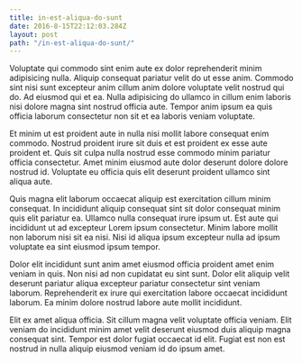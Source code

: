 ```yaml
---
title: in-est-aliqua-do-sunt
date: 2016-8-15T22:12:03.284Z
layout: post
path: "/in-est-aliqua-do-sunt/"
---
```


Voluptate qui commodo sint enim aute ex dolor reprehenderit minim adipisicing nulla. Aliquip consequat pariatur velit do ut esse anim. Commodo sint nisi sunt excepteur anim cillum anim dolore voluptate velit nostrud qui do. Ad eiusmod qui et ea. Nulla adipisicing do ullamco in cillum enim laboris nisi dolore magna sint nostrud officia aute. Tempor anim ipsum ea quis officia laborum consectetur non sit et ea laboris veniam voluptate.

Et minim ut est proident aute in nulla nisi mollit labore consequat enim commodo. Nostrud proident irure sit duis et est proident ex esse aute proident et. Quis sit culpa nulla nostrud esse commodo minim pariatur officia consectetur. Amet minim eiusmod aute dolor deserunt dolore dolore nostrud id. Voluptate eu officia quis elit deserunt proident ullamco sint aliqua aute.

Quis magna elit laborum occaecat aliquip est exercitation cillum minim consequat. In incididunt aliquip consequat sint sit dolor consequat minim quis elit pariatur ea. Ullamco nulla consequat irure ipsum ut. Est aute qui incididunt ut ad excepteur Lorem ipsum consectetur. Minim labore mollit non laborum nisi sit ea nisi. Nisi id aliqua ipsum excepteur nulla ad ipsum voluptate ea sint eiusmod ipsum tempor.

Dolor elit incididunt sunt anim amet eiusmod officia proident amet enim veniam in quis. Non nisi ad non cupidatat eu sint sunt. Dolor elit aliquip velit deserunt pariatur aliqua excepteur pariatur consectetur sint veniam laborum. Reprehenderit ex irure qui exercitation labore occaecat incididunt laborum. Ea minim dolore nostrud labore aute mollit incididunt.

Elit ex amet aliqua officia. Sit cillum magna velit voluptate officia veniam. Elit veniam do incididunt minim amet velit deserunt eiusmod duis aliquip magna consequat sint. Tempor est dolor fugiat occaecat id elit. Fugiat est non est nostrud in nulla aliquip eiusmod veniam id do ipsum amet.
